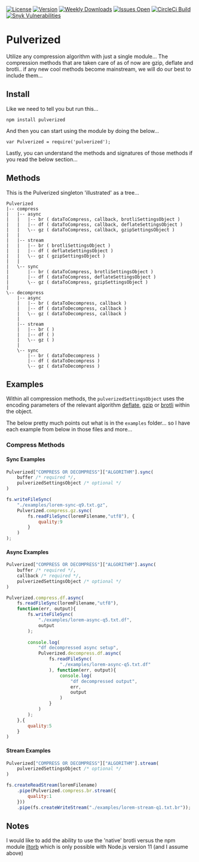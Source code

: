 [![License](https://img.shields.io/npm/l/pulverized.svg?style=flat-square)](https://www.npmjs.com/package/pulverized)
[![Version](https://img.shields.io/npm/v/pulverized.svg?style=flat-square)](https://www.npmjs.com/package/pulverized)
[![Weekly Downloads](https://img.shields.io/npm/dw/pulverized.svg?style=flat-square)](https://www.npmjs.com/package/pulverized)
[![Issues Open](https://img.shields.io/github/issues/ObjectifiedJS/Pulverized.svg?style=flat-square)](https://www.npmjs.com/package/pulverized)
[![CircleCi Build](https://img.shields.io/circleci/project/github/ObjectifiedJS/Pulverized/master.svg?style=flat-square)](https://www.npmjs.com/package/pulverized)
[![Snyk Vulnerabilities](https://img.shields.io/snyk/vulnerabilities/npm/pulverized.svg?style=flat-square)](https://www.npmjs.com/package/pulverized)


# Pulverized
Utilize any compression algorithm with just a single module... The compression methods that are taken care of as of now are gzip, deflate and brotli.. if any new cool methods become mainstream, we will do our best to include them...

## Install
Like we need to tell you but run this...

```
npm install pulverized
```

And then you can start using the module by doing the below...

```
var Pulverized = require('pulverized');
```

Lastly, you can understand the methods and signatures of those methods if you read the below section...

## Methods
This is the Pulverized singleton 'illustrated' as a tree...

```
Pulverized
|-- compress
|   |-- async
|   |   |-- br ( dataToCompress, callback, brotliSettingsObject )
|   |   |-- df ( dataToCompress, callback, deflateSettingsObject )
|   |   \-- gz ( dataToCompress, callback, gzipSettingsObject )
|   |
|   |-- stream
|   |   |-- br ( brotliSettingsObject )
|   |   |-- df ( deflateSettingsObject )
|   |   \-- gz ( gzipSettingsObject )
|   |
|   \-- sync
|       |-- br ( dataToCompress, brotliSettingsObject )
|       |-- df ( dataToCompress, deflateSettingsObject )
|       \-- gz ( dataToCompress, gzipSettingsObject )
|
\-- decompress
    |-- async
    |   |-- br ( dataToDecompress, callback )
    |   |-- df ( dataToDecompress, callback )
    |   \-- gz ( dataToDecompress, callback )
    |
    |-- stream
    |   |-- br ( )
    |   |-- df ( )
    |   \-- gz ( )
    |
    \-- sync
        |-- br ( dataToDecompress )
        |-- df ( dataToDecompress )
        \-- gz ( dataToDecompress )
```
## Examples
Within all compression methods, the `pulverizedSettingsObject` uses the encoding parameters of the relevant algorithm [deflate](https://nodejs.org/api/zlib.html#zlib_class_options), [gzip](https://nodejs.org/api/zlib.html#zlib_class_options) or [brotli](https://github.com/google/brotli/blob/v1.0.4/c/enc/params.h#L30-L42) within the object.

The below pretty much points out what is in the `examples` folder... so I have each example from below in those files and more...

### Compress Methods
#### Sync Examples
```javascript
Pulverized["COMPRESS OR DECOMPRESS"]["ALGORITHM"].sync(
    buffer /* required */, 
    pulverizedSettingsObject /* optional */
)
```

```javascript
fs.writeFileSync(
	"./examples/lorem-sync-q9.txt.gz",
	Pulverized.compress.gz.sync(
		fs.readFileSync(loremFilename,"utf8"), {
			quality:9
		}
	)
);
```

#### Async Examples
```javascript
Pulverized["COMPRESS OR DECOMPRESS"]["ALGORITHM"].async(
    buffer /* required */, 
    callback /* required */, 
    pulverizedSettingsObject /* optional */
)
```

```javascript
Pulverized.compress.df.async(
	fs.readFileSync(loremFilename,"utf8"),
	function(err, output){
		fs.writeFileSync(
			"./examples/lorem-async-q5.txt.df",
			output
		);
		
		console.log(
			"df decompressed async setup",
			Pulverized.decompress.df.async(
				fs.readFileSync(
					"./examples/lorem-async-q5.txt.df"
				), function(err, output){
					console.log(
						"df decompressed output",
						err,
						output
					)
				}
			)
		);
	},{
		quality:5
	}
)
```

#### Stream Examples
```javascript
Pulverized["COMPRESS OR DECOMPRESS"]["ALGORITHM"].stream(
    pulverizedSettingsObject /* optional */
)
```

```javascript
fs.createReadStream(loremFilename)
	.pipe(Pulverized.compress.br.stream({
		quality:1
	}))
	.pipe(fs.createWriteStream("./examples/lorem-stream-q1.txt.br"));
```

## Notes
I would like to add the ability to use the 'native' brotli versus the npm module [iltorb](https://www.npmjs.com/package/iltorb) which is only possible with Node.js version 11 (and I assume above)
